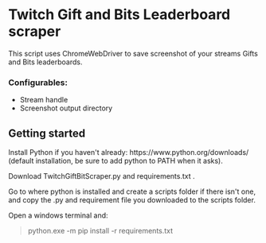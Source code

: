 <h1>Twitch Gift and Bits Leaderboard scraper</h1>

<p>This script uses ChromeWebDriver to save screenshot of your streams Gifts and Bits leaderboards. </p>

<h3>Configurables: </h3>
<ul>
  <li>Stream handle</li>
  <li>Screenshot output directory</li>
</ul>


<h2>Getting started</h2>
<p>Install Python if you haven't already: https://www.python.org/downloads/ (default installation, be sure to add python to PATH when it asks). </p>

<p>Download TwitchGiftBitScraper.py and requirements.txt . </p>

<p>Go to where python is installed and create a scripts folder if there isn't one, and copy the .py and requirement file you downloaded to the scripts folder. </p>

Open a windows terminal and: 
>python.exe -m pip install -r requirements.txt
